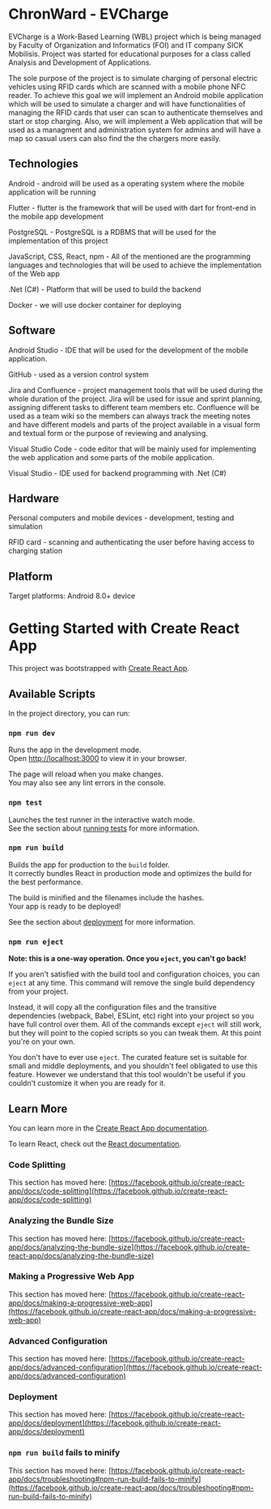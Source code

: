 # ChronWard - EVCharge
EVCharge is a Work-Based Learning (WBL) project which is being managed by Faculty of Organization and Informatics (FOI) and IT company SICK Mobilisis. Project was started for educational purposes for a class called Analysis and Development of Applications.  

The sole purpose of the project is to simulate charging of personal electric vehicles using RFID cards which are scanned with a mobile phone NFC reader. To achieve this goal we will implement an Android mobile application which will be used to simulate a charger and will have functionalities of managing the RFID cards that user can scan to authenticate themselves and start or stop charging. Also, we will implement a Web application that will be used as a managment and administration system for admins and will have a map so casual users can also find the the chargers more easily.

## Technologies

Android - android will be used as a operating system where the mobile application will be running

Flutter - flutter is the framework that will be used with dart for front-end in the mobile app development

PostgreSQL - PostgreSQL is a RDBMS that will be used for the implementation of this project

JavaScript, CSS, React, npm - All of the mentioned are the programming languages and technologies that will be used to achieve the implementation of the Web app

.Net (C#) - Platform that will be used to build the backend

Docker - we will use docker container for deploying

## Software

Android Studio - IDE that will be used for the development of the mobile application. 

GitHub - used as a version control system

Jira and Confluence - project management tools that will be used during the whole duration of the project. Jira will be used for issue and sprint planning, assigning different tasks to different team members etc. Confluence will be used as a team wiki so the members can always track the meeting notes and have different models and parts of the project available in a visual form and textual form or the purpose of reviewing and analysing. 

Visual Studio Code - code editor that will be mainly used for implementing the web application and some parts of the mobile application.

Visual Studio - IDE used for backend programming with .Net (C#)

## Hardware
Personal computers and mobile devices - development, testing and simulation

RFID card - scanning and authenticating the user before having access to charging station

## Platform
Target platforms: Android 8.0+ device


# Getting Started with Create React App

This project was bootstrapped with [Create React App](https://github.com/facebook/create-react-app).

## Available Scripts

In the project directory, you can run:

### `npm run dev`

Runs the app in the development mode.\
Open [http://localhost:3000](http://localhost:3000) to view it in your browser.

The page will reload when you make changes.\
You may also see any lint errors in the console.

### `npm test`

Launches the test runner in the interactive watch mode.\
See the section about [running tests](https://facebook.github.io/create-react-app/docs/running-tests) for more information.

### `npm run build`

Builds the app for production to the `build` folder.\
It correctly bundles React in production mode and optimizes the build for the best performance.

The build is minified and the filenames include the hashes.\
Your app is ready to be deployed!

See the section about [deployment](https://facebook.github.io/create-react-app/docs/deployment) for more information.

### `npm run eject`

**Note: this is a one-way operation. Once you `eject`, you can't go back!**

If you aren't satisfied with the build tool and configuration choices, you can `eject` at any time. This command will remove the single build dependency from your project.

Instead, it will copy all the configuration files and the transitive dependencies (webpack, Babel, ESLint, etc) right into your project so you have full control over them. All of the commands except `eject` will still work, but they will point to the copied scripts so you can tweak them. At this point you're on your own.

You don't have to ever use `eject`. The curated feature set is suitable for small and middle deployments, and you shouldn't feel obligated to use this feature. However we understand that this tool wouldn't be useful if you couldn't customize it when you are ready for it.

## Learn More

You can learn more in the [Create React App documentation](https://facebook.github.io/create-react-app/docs/getting-started).

To learn React, check out the [React documentation](https://reactjs.org/).

### Code Splitting

This section has moved here: [https://facebook.github.io/create-react-app/docs/code-splitting](https://facebook.github.io/create-react-app/docs/code-splitting)

### Analyzing the Bundle Size

This section has moved here: [https://facebook.github.io/create-react-app/docs/analyzing-the-bundle-size](https://facebook.github.io/create-react-app/docs/analyzing-the-bundle-size)

### Making a Progressive Web App

This section has moved here: [https://facebook.github.io/create-react-app/docs/making-a-progressive-web-app](https://facebook.github.io/create-react-app/docs/making-a-progressive-web-app)

### Advanced Configuration

This section has moved here: [https://facebook.github.io/create-react-app/docs/advanced-configuration](https://facebook.github.io/create-react-app/docs/advanced-configuration)

### Deployment

This section has moved here: [https://facebook.github.io/create-react-app/docs/deployment](https://facebook.github.io/create-react-app/docs/deployment)

### `npm run build` fails to minify

This section has moved here: [https://facebook.github.io/create-react-app/docs/troubleshooting#npm-run-build-fails-to-minify](https://facebook.github.io/create-react-app/docs/troubleshooting#npm-run-build-fails-to-minify)
